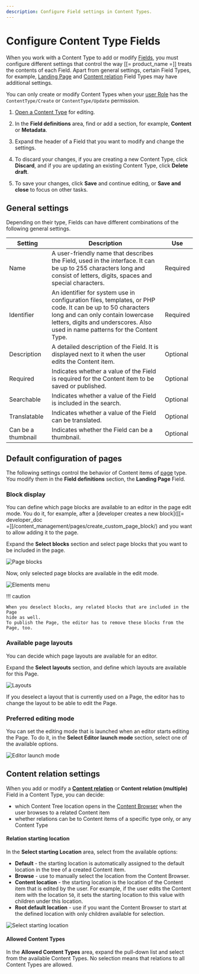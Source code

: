 ```yaml
---
description: Configure Field settings in Content Types.
---
```


# Configure Content Type Fields

When you work with a Content Type to add or modify [Fields](content_model.md#fields-and-field-types), 
you must configure different settings that control the way [[= product_name =]] 
treats the contents of each Field. Apart from general settings, certain Field Types, for example, [Landing Page](#default-configuration-of-pages) and [Content relation](#content-relation-settings) Field Types may have additional settings.

You can only create or modify Content Types when your [user Role](../permission_management/work_with_permissions.md) has the `ContentType/Create` or `ContentType/Update` permission.

1. [Open a Content Type](create_edit_content_types.md) for editing.

1. In the **Field definitions** area, find or add a section, for example, **Content** or **Metadata**. 

1. Expand the header of a Field that you want to modify and change the settings. 

1. To discard your changes, if you are creating a new Content Type, click **Discard**, and if you are updating an existing Content Type, click **Delete draft**.

1. To save your changes, click **Save** and continue editing, or **Save and close** to focus on other tasks.

## General settings

Depending on their type, Fields can have different combinations of the following 
general settings. 

|Setting|Description|Use|
--------|-----------|---|
|Name|A user-friendly name that describes the Field, used in the interface. It can be up to 255 characters long and consist of letters, digits, spaces and special characters.|Required|
|Identifier|An identifier for system use in configuration files, templates, or PHP code. It can be up to 50 characters long and can only contain lowercase letters, digits and underscores. Also used in name patterns for the Content Type.|Required|
|Description|A detailed description of the Field. It is displayed next to it when the user edits the Content item.|Optional|
|Required|Indicates whether a value of the Field is required for the Content item to be saved or published.|Optional|
|Searchable|Indicates whether a value of the Field is included in the search.|Optional|
|Translatable|Indicates whether a value of the Field can be translated.|Optional|
|Can be a thumbnail|Indicates whether the Field can be a thumbnail.|Optional|

## Default configuration of pages

The following settings control the behavior of Content items of [page](../content_management/create_edit_pages.md) type. 
You modify them in the **Field definitions** section, the **Landing Page** Field.

### Block display

You can define which page blocks are available to an editor in the page edit mode.
You do it, for example, after a [developer creates a new block]([[= developer_doc =]]/content_management/pages/create_custom_page_block/) and you want to allow adding it to the page.

Expand the **Select blocks** section and select page blocks that you want to be included in the page.

![Page blocks](img/select_page_blocks.png "Select page blocks")

Now, only selected page blocks are available in the edit mode.

![Elements menu](img/page_blocks_toolbar.png "Elements menu")

!!! caution

    When you deselect blocks, any related blocks that are included in the Page 
    hide as well. 
    To publish the Page, the editor has to remove these blocks from the Page, too.

### Available page layouts

You can decide which page layouts are available for an editor.

Expand the **Select layouts** section, and define which layouts are available 
for this Page.

![Layouts](img/select_layouts.png "Layouts")

If you deselect a layout that is currently used on a Page, the editor has to change 
the layout to be able to edit the Page.

### Preferred editing mode

You can set the editing mode that is launched when an editor starts editing the Page.
To do it, in the **Select Editor launch mode** section, select one of the available options.

![Editor launch mode](img/select_editor_mode.png "Select Editor launch mode")

## Content relation settings

When you add or modify a **[Content relation](create_edit_content_items.md#relation_field)** or **Content relation (multiple)** 
Field in a Content Type, you can decide:

- which Content Tree location opens in the 
[Content Browser](content_model.md#content-browser) when the user browses to a related 
Content item 
- whether relations can be to Content items of a specific type only, or any Content Type

#### Relation starting location

In the **Select starting Location** area, select from the available options:

- **Default** - the starting location is automatically assigned to the default location in the tree of a created Content item.
- **Browse** - use to manually select the location from the Content Browser.
- **Content location** - the starting location is the location of the Content item that is edited by the user. For example, if the user edits the Content item with the location `50`, it sets the starting location to this value with children under this location.
- **Root default location** - use if you want the Content Browser to start at the defined location with only children available for selection.

![Select starting location](img/select_start_location.png "Selecting a starting location")

#### Allowed Content Types

In the **Allowed Content Types** area, expand the pull-down list and select from the available Content Types.
No selection means that relations to all Content Types are allowed.
